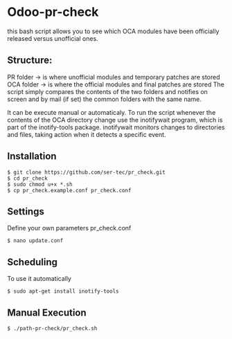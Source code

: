 # Odoo-pr-check
this bash script allows you to see which OCA modules have been officially released versus unofficial ones.
## Structure:
PR folder -> is where unofficial modules and temporary patches are stored
OCA folder -> is where the official modules and final patches are stored
The script simply compares the contents of the two folders and notifies on screen and by mail (if set) the common folders with the same name.

It can be execute manual or automaticaly.
To run the script whenever the contents of the OCA directory change use the inotifywait program, which is part of the inotify-tools package.
inotifywait monitors changes to directories and files, taking action when it detects a specific event.

## Installation
```
$ git clone https://github.com/ser-tec/pr_check.git
$ cd pr_check
$ sudo chmod u+x *.sh
$ cp pr_check.example.conf pr_check.conf
```
## Settings
Define your own parameters pr_check.conf
```
$ nano update.conf
```
## Scheduling
To use it automatically
```
$ sudo apt-get install inotify-tools
```
## Manual Execution
```
$ ./path-pr-check/pr_check.sh 
```
